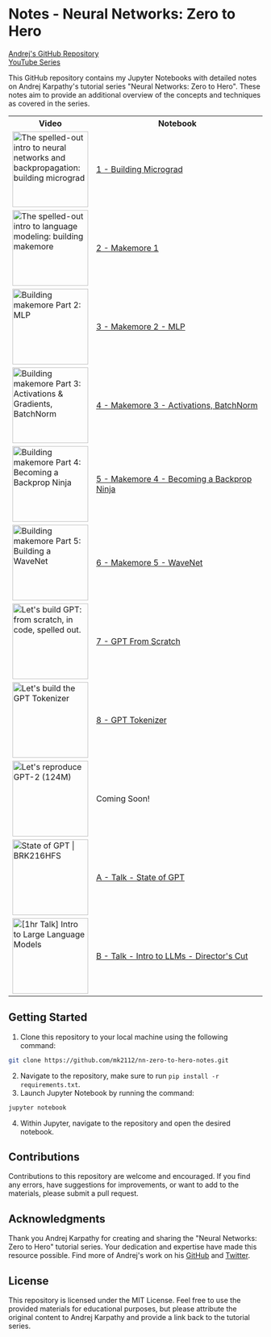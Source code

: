 # Notes - Neural Networks: Zero to Hero

[Andrej's GitHub Repository](https://github.com/karpathy/nn-zero-to-hero)<br>
[YouTube Series](https://www.youtube.com/watch?v=VMj-3S1tku0&list=PLAqhIrjkxbuWI23v9cThsA9GvCAUhRvKZ)

This GitHub repository contains my Jupyter Notebooks with detailed notes on Andrej Karpathy's tutorial series "Neural Networks: Zero to Hero". These notes aim to provide an additional overview of the concepts and techniques as covered in the series.

<table style="width: 100%;">
  <tr>
    <th>Video</th>
    <th>Notebook</th>
  </tr>
  <tr>
    <td><a href="https://www.youtube.com/watch?v=VMj-3S1tku0" target="_blank"><img src="https://img.youtube.com/vi/VMj-3S1tku0/0.jpg" alt="The spelled-out intro to neural networks and backpropagation: building micrograd" height="auto" width="150"></a></td>
    <td><a href="./1 - Building Micrograd/1 - Micrograd.ipynb">1 - Building Micrograd</a></td>
  </tr>
  <tr>
    <td><a href="https://www.youtube.com/watch?v=PaCmpygFfXo" target="_blank"><img src="https://img.youtube.com/vi/PaCmpygFfXo/0.jpg" alt="The spelled-out intro to language modeling: building makemore" height="auto" width="150"></a></td>
    <td><a href="./2 - Makemore 1/2 - Makemore.ipynb">2 - Makemore 1</a></td>
  </tr>
  <tr>
    <td><a href="https://www.youtube.com/watch?v=TCH_1BHY58I" target="_blank"><img src="https://img.youtube.com/vi/TCH_1BHY58I/0.jpg" alt="Building makemore Part 2: MLP" height="auto" width="150"></a></td>
    <td><a href="./3 - Makemore 2 - MLP/3 - Makemore %232.ipynb">3 - Makemore 2 - MLP</a></td>
  </tr>
  <tr>
    <td><a href="https://www.youtube.com/watch?v=P6sfmUTpUmc" target="_blank"><img src="https://img.youtube.com/vi/P6sfmUTpUmc/0.jpg" alt="Building makemore Part 3: Activations & Gradients, BatchNorm" height="auto" width="150"></a></td>
    <td><a href="./4 - Makemore 3 - Activations, BatchNorm/4 - Makemore %233.ipynb">4 - Makemore 3 - Activations, BatchNorm</a></td>
  </tr>
  <tr>
    <td><a href="https://www.youtube.com/watch?v=q8SA3rM6ckI" target="_blank"><img src="https://img.youtube.com/vi/q8SA3rM6ckI/0.jpg" alt="Building makemore Part 4: Becoming a Backprop Ninja" height="auto" width="150"></a></td>
    <td><a href="./5 - Makemore 4 - Backprop Ninja/5 - Makemore %234.ipynb">5 - Makemore 4 - Becoming a Backprop Ninja</a></td>
  </tr>
  <tr>
    <td><a href="https://www.youtube.com/watch?v=t3YJ5hKiMQ0" target="_blank"><img src="https://img.youtube.com/vi/t3YJ5hKiMQ0/0.jpg" alt="Building makemore Part 5: Building a WaveNet" height="auto" width="150"></a></td>
    <td><a href="./6 - Makemore 5 - WaveNet/6 - Makemore %235.ipynb">6 - Makemore 5 - WaveNet</a></td>
  </tr>
  <tr>
    <td><a href="https://www.youtube.com/watch?v=kCc8FmEb1nY" target="_blank"><img src="https://img.youtube.com/vi/kCc8FmEb1nY/0.jpg" alt="Let's build GPT: from scratch, in code, spelled out." height="auto" width="150"></a></td>
    <td><a href="./7 - GPT From Scratch/7 - GPT.ipynb">7 - GPT From Scratch</a></td>
  </tr>
  <tr>
    <td><a href="https://www.youtube.com/watch?v=zduSFxRajkE" target="_blank"><img src="https://img.youtube.com/vi/zduSFxRajkE/0.jpg" alt="Let's build the GPT Tokenizer" height="auto" width="150"></a></td>
    <td><a href="./8 - GPT Tokenizer/8 - Tokenization.ipynb">8 - GPT Tokenizer</a></td>
  </tr>
  <tr>
    <td><a href="https://www.youtube.com/watch?v=l8pRSuU81PU" target="_blank"><img src="https://img.youtube.com/vi/l8pRSuU81PU/0.jpg" alt="Let's reproduce GPT-2 (124M)" height="auto" width="150"></a></td>
    <td>Coming Soon!</td>
  </tr>
  <tr>
    <td><a href="https://www.youtube.com/watch?v=bZQun8Y4L2A" target="_blank"><img src="https://img.youtube.com/vi/bZQun8Y4L2A/0.jpg" alt="State of GPT | BRK216HFS" height="auto" width="150"></a></td>
    <td><a href="./A - Talk - State of GPT/A - State of GPT - Notes.md">A - Talk - State of GPT</a></td>
  </tr>
  <tr>
    <td><a href="https://www.youtube.com/watch?v=zjkBMFhNj_g" target="_blank"><img src="https://img.youtube.com/vi/zjkBMFhNj_g/0.jpg" alt="[1hr Talk] Intro to Large Language Models" height="auto" width="150"></a></td>
    <td><a href="./B - Talk - Intro to LLMs - Director's Cut/B - Intro to LLMs - Director's Cut Notes.md">B - Talk - Intro to LLMs - Director's Cut</a></td>
  </tr>
</table>



## Getting Started

1. Clone this repository to your local machine using the following command:

```bash
git clone https://github.com/mk2112/nn-zero-to-hero-notes.git
```

2. Navigate to the repository, make sure to run `pip install -r requirements.txt`.
3. Launch Jupyter Notebook by running the command:

```bash
jupyter notebook
```

4. Within Jupyter, navigate to the repository and open the desired notebook.

## Contributions

Contributions to this repository are welcome and encouraged. If you find any errors, have suggestions for improvements, or want to add to the materials, please submit a pull request.

## Acknowledgments

Thank you Andrej Karpathy for creating and sharing the "Neural Networks: Zero to Hero" tutorial series. Your dedication and expertise have made this resource possible. Find more of Andrej's work on his [GitHub](https://github.com/karpathy) and [Twitter](https://twitter.com/karpathy).

## License

This repository is licensed under the MIT License. Feel free to use the provided materials for educational purposes, but please attribute the original content to Andrej Karpathy and provide a link back to the tutorial series.
